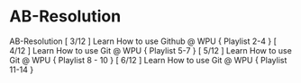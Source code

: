 # AB-Resolution
AB-Resolution
[ 3/12 ] Learn How to use Github @ WPU { Playlist 2-4 }
[ 4/12 ] Learn How to use Git @ WPU { Playlist 5-7 }
[ 5/12 ] Learn How to use Git @ WPU { Playlist 8 - 10 } 
[ 6/12 ] Learn How to use Git @ WPU { Playlist 11-14 }
